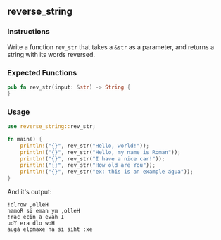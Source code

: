 ## reverse_string

### Instructions

Write a function `rev_str` that takes a `&str` as a parameter, and returns a string with its words reversed.

### Expected Functions

```rust
pub fn rev_str(input: &str) -> String {
}
```

### Usage

```rust
use reverse_string::rev_str;

fn main() {
	println!("{}", rev_str("Hello, world!"));
	println!("{}", rev_str("Hello, my name is Roman"));
	println!("{}", rev_str("I have a nice car!"));
	println!("{}", rev_str("How old are You"));
	println!("{}", rev_str("ex: this is an example água"));
}
```

And it's output:

```console
!dlrow ,olleH
namoR si eman ym ,olleH
!rac ecin a evah I
uoY era dlo woH
augá elpmaxe na si siht :xe
```
